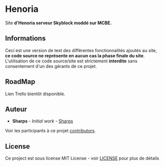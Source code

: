 # Henoria

Site **d'Henoria serveur Skyblock moddé sur MCBE.**

## Informations

Ceci est une version de test des différentes fonctionnalités ajoutés au site, **ce code source ne représente en aucun cas la phase finale du site**.
L'utilisation de ce code source/site est strictement **interdite** sans consentement d'un des gérants de ce projet.

## RoadMap

Lien Trello bientôt disponible.

## Auteur

* **Sharps** - *Initial work* - [Sharps](https://github.com/Sharps)

Voir les participants à ce projet [contributors](https://github.com/your/project/contributors).

## License

Ce project est sous license MIT License - voir [LICENSE](LICENSE) pour plus de détails

